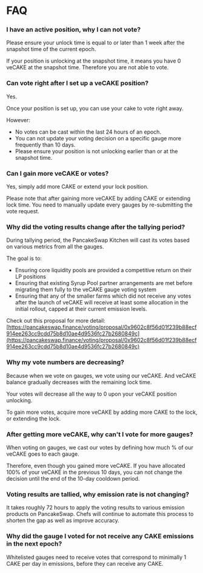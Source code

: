 # FAQ

### I have an active position, why I can not vote? <a href="#cae64522-4729-43a2-8fa8-6bbd2567dcea" id="cae64522-4729-43a2-8fa8-6bbd2567dcea"></a>

Please ensure your unlock time is equal to or later than 1 week after the snapshot time of the current epoch.&#x20;

If your position is unlocking at the snapshot time, it means you have 0 veCAKE at the snapshot time. Therefore you are not able to vote.



### Can vote right after I set up a veCAKE position?

Yes.

Once your position is set up, you can use your cake to vote right away.

However:

* No votes can be cast within the last 24 hours of an epoch.
* You can not update your voting decision on a specific gauge more frequently than 10 days.
* Please ensure your position is not unlocking earlier than or at the snapshot time.



### Can I gain more veCAKE or votes?

Yes, simply add more CAKE or extend your lock position.

Please note that after gaining more veCAKE by adding CAKE or extending lock time. You need to manually update every gauges by re-submitting the vote request.



### Why did the voting results change after the tallying period?

During tallying period, the PancakeSwap Kitchen will cast its votes based on various metrics from all the gauges.&#x20;

The goal is to:

* Ensuring core liquidity pools are provided a competitive return on their LP positions
* Ensuring that existing Syrup Pool partner arrangements are met before migrating them fully to the veCAKE gauge voting system
* Ensuring that any of the smaller farms which did not receive any votes after the launch of veCAKE will receive at least some allocation in the initial rollout, capped at their current emission levels.

Check out this proposal for more detail: [https://pancakeswap.finance/voting/proposal/0x9602c8f56d01f239b88ecf914ee263cc9cdd75b8d10ae4d9536fc27b2680849c](https://pancakeswap.finance/voting/proposal/0x9602c8f56d01f239b88ecf914ee263cc9cdd75b8d10ae4d9536fc27b2680849c)



### Why my vote numbers are decreasing?

Because when we vote on gauges, we vote using our veCAKE. And veCAKE balance gradually decreases with the remaining lock time.&#x20;

Your votes will decrease all the way to 0 upon your veCAKE position unlocking.

To gain more votes, acquire more veCAKE by adding more CAKE to the lock, or extending the lock.



### After getting more veCAKE, why can't I vote for more gauges?

When voting on gauges, we cast our votes by defining how much % of our veCAKE goes to each gauge.

Therefore, even though you gained more veCAKE. If you have allocated 100% of your veCAKE in the previous 10 days, you can not change the decision until the end of the 10-day cooldown period.



### Voting results are tallied, why emission rate is not changing?

It takes roughly 72 hours to apply the voting results to various emission products on PancakeSwap. Chefs will continue to automate this process to shorten the gap as well as improve accuracy.



### Why did the gauge I voted for not receive any CAKE emissions in the next epoch?

Whitelisted gauges need to receive votes that correspond to minimally 1 CAKE per day in emissions, before they can receive any CAKE.
